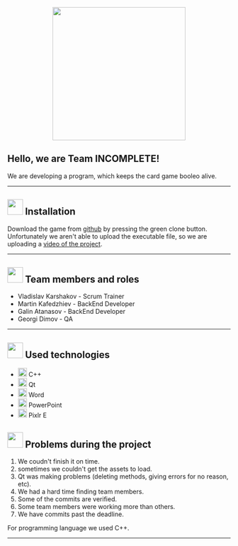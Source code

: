 <p align="center">
  <img 
    width="300"
    height="300"
    src="https://cdn.discordapp.com/attachments/969874893111975936/970007716187750460/unknown.png?size=4096"
  >
</p>

## Hello, we are Team INCOMPLETE!


We are developing a program, which keeps the card game booleo alive.

---
 

## <img src="https://www.seekpng.com/png/full/115-1150299_green-bullet-png-clip-art-library-library-green.png" width="35">  Installation 

Download the game from [github](https://github.com/VPKarshakov20/Incomplete) by pressing the green clone button. 
Unfortunately we aren't able to upload the executable file, so we are uploading a [video of the project](https://codingburgas-my.sharepoint.com/:v:/g/personal/mikafedzhiev20_codingburgas_bg/ETGUXj4L-zpAvw8w0KiuD9MBGPXhHYPV6eHsEw95Ec-fzg?e=E0noGd).

---

## <img src="https://www.seekpng.com/png/full/115-1150299_green-bullet-png-clip-art-library-library-green.png" width="35"> Team members and roles
- Vladislav Karshakov - Scrum Trainer
- Martin Kafedzhiev - BackEnd Developer
- Galin Atanasov - BackEnd Developer
- Georgi Dimov - QA

---

## <img src="https://www.seekpng.com/png/full/115-1150299_green-bullet-png-clip-art-library-library-green.png" width="35"> Used technologies
- <img src="https://upload.wikimedia.org/wikipedia/commons/thumb/1/18/ISO_C%2B%2B_Logo.svg/306px-ISO_C%2B%2B_Logo.svg.png" width="20"> C++
- <img src="https://user-images.githubusercontent.com/86185053/167916631-0cf5d49d-0679-4dc6-9e60-e4f49e53b8a2.png" width="20"> Qt
-  <img src="https://media.discordapp.net/attachments/815253581149896790/818133539903111188/Microsoft_Word_logo.png" width="20"> Word
- <img src="https://media.discordapp.net/attachments/815253581149896790/818136011359518780/kisspng-microsoft-powerpoint-computer-software-microsoft-o-5b3b3927c75c49.3318087715306079118166-rem.png" width="20"> PowerPoint
- <img src="https://pixlr.com/img/misc/e-icon.svg" width="20"> Pixlr E

## <img src="https://www.seekpng.com/png/full/115-1150299_green-bullet-png-clip-art-library-library-green.png" width="35"> Problems during the project
1. We coudn't finish it on time.
2. sometimes we couldn't get the assets to load.
3. Qt was making problems (deleting methods, giving errors for no reason, etc).
4. We had a hard time finding team members.
5. Some of the commits are verified.
6. Some team members were working more than others.
7. We have commits past the deadline.

 For programming language we used C++.
 
 ---
